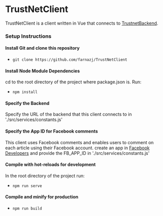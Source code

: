 TrustNetClient
=

TrustNetClient is a client written in Vue that connects to [TrustnetBackend](https://github.com/farnazj/TrustNetBackend).

### Setup Instructions

#### Install Git and clone this repository
* `git clone https://github.com/farnazj/TrustNetClient`

#### Install Node Module Dependencies
cd to the root directory of the project where package.json is. Run:
* `npm install`

#### Specify the Backend
Specify the URL of the backend that this client connects to in './src/services/constants.js'

#### Specify the App ID for Facebook comments
This client uses Facebook comments and enables users to comment on each article using their Facebook account. create an app in [Facebook Developers](https://developers.facebook.com/apps/) and provide the FB_APP_ID in './src/services/constants.js'

#### Compile with hot-reloads for development
In the root directory of the project run:
* `npm run serve`

#### Compile and minify for production
* `npm run build`
